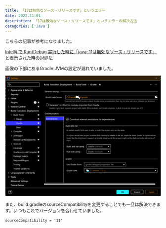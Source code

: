 ```yaml
---
title: 「17は無効なソース・リリースです」というエラー
date: 2022.11.01
description: 「17は無効なソース・リリースです」というエラーの解決方法
categories: ['Java']
---
```


こちらの記事が参考になりました。

[Intellij で Run/Debug 実行した時に「java: 11は無効なソース・リリースです」と表示された時の対処法](https://www.white-space.work/invalid-source-java-11-when-intellij-running/)

画像の下部にあるGradle JVMの設定が漏れていました。

![画像](/a001/1.png)

また、build.gradleのsourceCompatibilityを変更することでも一旦は解決できます。いつもこれでバージョンを合わせていました。

```html
sourceCompatibility = '11'
```